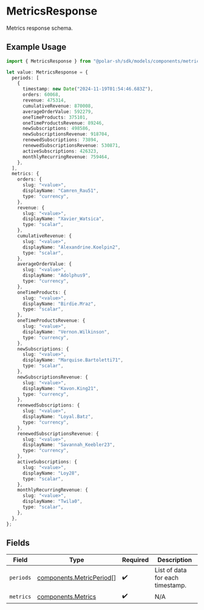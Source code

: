 # MetricsResponse

Metrics response schema.

## Example Usage

```typescript
import { MetricsResponse } from "@polar-sh/sdk/models/components/metricsresponse.js";

let value: MetricsResponse = {
  periods: [
    {
      timestamp: new Date("2024-11-19T01:54:46.683Z"),
      orders: 60068,
      revenue: 475314,
      cumulativeRevenue: 870008,
      averageOrderValue: 592279,
      oneTimeProducts: 375101,
      oneTimeProductsRevenue: 89246,
      newSubscriptions: 498586,
      newSubscriptionsRevenue: 918704,
      renewedSubscriptions: 73894,
      renewedSubscriptionsRevenue: 530871,
      activeSubscriptions: 426323,
      monthlyRecurringRevenue: 759464,
    },
  ],
  metrics: {
    orders: {
      slug: "<value>",
      displayName: "Camren_Rau51",
      type: "currency",
    },
    revenue: {
      slug: "<value>",
      displayName: "Xavier_Watsica",
      type: "scalar",
    },
    cumulativeRevenue: {
      slug: "<value>",
      displayName: "Alexandrine.Koelpin2",
      type: "scalar",
    },
    averageOrderValue: {
      slug: "<value>",
      displayName: "Adolphus9",
      type: "currency",
    },
    oneTimeProducts: {
      slug: "<value>",
      displayName: "Birdie.Mraz",
      type: "scalar",
    },
    oneTimeProductsRevenue: {
      slug: "<value>",
      displayName: "Vernon.Wilkinson",
      type: "currency",
    },
    newSubscriptions: {
      slug: "<value>",
      displayName: "Marquise.Bartoletti71",
      type: "scalar",
    },
    newSubscriptionsRevenue: {
      slug: "<value>",
      displayName: "Kavon.King21",
      type: "currency",
    },
    renewedSubscriptions: {
      slug: "<value>",
      displayName: "Loyal.Batz",
      type: "currency",
    },
    renewedSubscriptionsRevenue: {
      slug: "<value>",
      displayName: "Savannah_Keebler23",
      type: "currency",
    },
    activeSubscriptions: {
      slug: "<value>",
      displayName: "Loy28",
      type: "scalar",
    },
    monthlyRecurringRevenue: {
      slug: "<value>",
      displayName: "Twila0",
      type: "scalar",
    },
  },
};
```

## Fields

| Field                                                                | Type                                                                 | Required                                                             | Description                                                          |
| -------------------------------------------------------------------- | -------------------------------------------------------------------- | -------------------------------------------------------------------- | -------------------------------------------------------------------- |
| `periods`                                                            | [components.MetricPeriod](../../models/components/metricperiod.md)[] | :heavy_check_mark:                                                   | List of data for each timestamp.                                     |
| `metrics`                                                            | [components.Metrics](../../models/components/metrics.md)             | :heavy_check_mark:                                                   | N/A                                                                  |